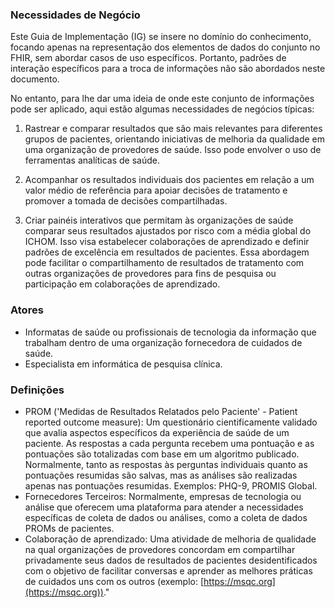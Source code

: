 ### Necessidades de Negócio
Este Guia de Implementação (IG) se insere no domínio do conhecimento, focando apenas na representação dos elementos de dados do conjunto no FHIR, sem abordar casos de uso específicos. Portanto, padrões de interação específicos para a troca de informações não são abordados neste documento.

No entanto, para lhe dar uma ideia de onde este conjunto de informações pode ser aplicado, aqui estão algumas necessidades de negócios típicas:

1. Rastrear e comparar resultados que são mais relevantes para diferentes grupos de pacientes, orientando iniciativas de melhoria da qualidade em uma organização de provedores de saúde. Isso pode envolver o uso de ferramentas analíticas de saúde.

2. Acompanhar os resultados individuais dos pacientes em relação a um valor médio de referência para apoiar decisões de tratamento e promover a tomada de decisões compartilhadas.

3. Criar painéis interativos que permitam às organizações de saúde comparar seus resultados ajustados por risco com a média global do ICHOM. Isso visa estabelecer colaborações de aprendizado e definir padrões de excelência em resultados de pacientes. Essa abordagem pode facilitar o compartilhamento de resultados de tratamento com outras organizações de provedores para fins de pesquisa ou participação em colaborações de aprendizado.

### Atores
* Informatas de saúde ou profissionais de tecnologia da informação que trabalham dentro de uma organização fornecedora de cuidados de saúde.
* Especialista em informática de pesquisa clínica.

### Definições
* PROM ('Medidas de Resultados Relatados pelo Paciente' - Patient reported outcome measure): Um questionário cientificamente validado que avalia aspectos específicos da experiência de saúde de um paciente. As respostas a cada pergunta recebem uma pontuação e as pontuações são totalizadas com base em um algoritmo publicado. Normalmente, tanto as respostas às perguntas individuais quanto as pontuações resumidas são salvas, mas as análises são realizadas apenas nas pontuações resumidas. Exemplos: PHQ-9, PROMIS Global.
* Fornecedores Terceiros: Normalmente, empresas de tecnologia ou análise que oferecem uma plataforma para atender a necessidades específicas de coleta de dados ou análises, como a coleta de dados PROMs de pacientes.
* Colaboração de aprendizado: Uma atividade de melhoria de qualidade na qual organizações de provedores concordam em compartilhar privadamente seus dados de resultados de pacientes desidentificados com o objetivo de facilitar conversas e aprender as melhores práticas de cuidados uns com os outros (exemplo: [https://msqc.org](https://msqc.org))."
